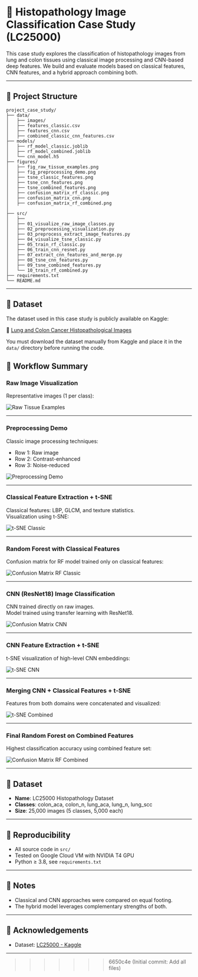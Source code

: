 # 🧬 Histopathology Image Classification Case Study (LC25000)

This case study explores the classification of histopathology images from lung and colon tissues using classical image processing and CNN-based deep features. We build and evaluate models based on classical features, CNN features, and a hybrid approach combining both.

---

## 📁 Project Structure

```
project_case_study/
├── data/
│   ├── images/
│   ├── features_classic.csv
│   ├── features_cnn.csv
│   ├── combined_classic_cnn_features.csv
├── models/
│   ├── rf_model_classic.joblib
│   ├── rf_model_combined.joblib
│   └── cnn_model.h5
├── figures/
│   ├── fig_raw_tissue_examples.png
│   ├── fig_preprocessing_demo.png
│   ├── tsne_classic_features.png
│   ├── tsne_cnn_features.png
│   ├── tsne_combined_features.png
│   ├── confusion_matrix_rf_classic.png
│   ├── confusion_matrix_cnn.png
│   ├── confusion_matrix_rf_combined.png
│   
├── src/
│   ├── 
│   ├── 01_visualize_raw_image_classes.py
│   ├── 02_preprocessing_visualization.py
│   ├── 03_preprocess_extract_image_features.py
│   ├── 04_visualize_tsne_classic.py
│   ├── 05_train_rf_classic.py
│   ├── 06_train_cnn_resnet.py
│   ├── 07_extract_cnn_features_and_merge.py
│   ├── 08_tsne_cnn_features.py
│   ├── 09_tsne_combined_features.py
│   └── 10_train_rf_combined.py
├── requirements.txt
└── README.md
```

---

## 📁 Dataset

The dataset used in this case study is publicly available on Kaggle:

🔗 [Lung and Colon Cancer Histopathological Images](https://www.kaggle.com/datasets/andrewmvd/lung-and-colon-cancer-histopathological-images)

You must download the dataset manually from Kaggle and place it in the `data/` directory before running the code.


## 🧭 Workflow Summary

### Raw Image Visualization
Representative images (1 per class):

![Raw Tissue Examples](figures/fig_raw_tissue_examples.png)

---

### Preprocessing Demo
Classic image processing techniques:

- Row 1: Raw image
- Row 2: Contrast-enhanced
- Row 3: Noise-reduced

![Preprocessing Demo](figures/fig_preprocessing_demo.png)

---

### Classical Feature Extraction + t-SNE

Classical features: LBP, GLCM, and texture statistics.  
Visualization using t-SNE:

![t-SNE Classic](figures/tsne_classic_features.png)

---

### Random Forest with Classical Features

Confusion matrix for RF model trained only on classical features:

![Confusion Matrix RF Classic](figures/confusion_matrix_rf_classic.png)

---

### CNN (ResNet18) Image Classification

CNN trained directly on raw images.  
Model trained using transfer learning with ResNet18.

![Confusion Matrix CNN](figures/confusion_matrix_cnn.png)

---

### CNN Feature Extraction + t-SNE

t-SNE visualization of high-level CNN embeddings:

![t-SNE CNN](figures/tsne_cnn_features.png)

---

### Merging CNN + Classical Features + t-SNE

Features from both domains were concatenated and visualized:

![t-SNE Combined](figures/tsne_combined_features.png)

---

### Final Random Forest on Combined Features

Highest classification accuracy using combined feature set:

![Confusion Matrix RF Combined](figures/confusion_matrix_rf_combined.png)


---

## 📝 Dataset

- **Name**: LC25000 Histopathology Dataset
- **Classes**: colon_aca, colon_n, lung_aca, lung_n, lung_scc
- **Size**: 25,000 images (5 classes, 5,000 each)

---

## 🚀 Reproducibility

- All source code in `src/`
- Tested on Google Cloud VM with NVIDIA T4 GPU
- Python ≥ 3.8, see `requirements.txt`

---

## 📌 Notes

- Classical and CNN approaches were compared on equal footing.
- The hybrid model leverages complementary strengths of both.

---

## 🙌 Acknowledgements

- Dataset: [LC25000 - Kaggle](https://www.kaggle.com/datasets/andrewmvd/lung-and-colon-cancer-histopathological-images)

---
>>>>>>> 6650c4e (Initial commit: Add all files)
